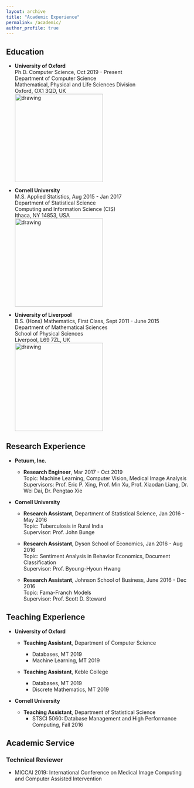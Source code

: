 ```yaml
---
layout: archive
title: "Academic Experience"
permalink: /academic/
author_profile: true
---
```

## Education

* **University of Oxford**   
  Ph.D. Computer Science, Oct 2019 - Present  
  Department of Computer Science  
  Mathematical, Physical and Life Sciences Division  
  Oxford, OX1 3QD, UK  
  <a href="http://www.cs.ox.ac.uk/"><img src="https://leonndong.github.io/images/oxford.png" alt="drawing" width="240px"/></a> 

* **Cornell University**  
  M.S. Applied Statistics, Aug 2015 - Jan 2017  
  Department of Statistical Science  
  Computing and Information Science (CIS)  
  Ithaca, NY 14853, USA  
  <a href="https://cis.cornell.edu/cornell-computing-information-science/"><img src="https://leonndong.github.io/images/cornell.png" alt="drawing" width="240px"/></a> 

* **University of Liverpool**  
  B.S. (Hons) Mathematics, First Class, Sept 2011 - June 2015  
  Department of Mathematical Sciences  
  School of Physical Sciences  
  Liverpool, L69 7ZL, UK  
  <a href="https://www.liverpool.ac.uk/mathematical-sciences/"><img src="https://leonndong.github.io/images/liverpool.svg" alt="drawing" width="240px"/></a> 

## Research Experience
* **Petuum, Inc.**
  + **Research Engineer**, Mar 2017 - Oct 2019  
    Topic: Machine Learning, Computer Vision, Medical Image Analysis  
    Supervisors: Prof. Eric P. Xing, Prof. Min Xu, Prof. Xiaodan Liang, Dr. Wei Dai, Dr. Pengtao Xie  

* **Cornell University**  
  + **Research Assistant**, Department of Statistical Science, Jan 2016 - May 2016    
    Topic: Tuberculosis in Rural India  
    Supervisor: Prof. John Bunge   

  + **Research Assistant**, Dyson School of Economics, Jan 2016 - Aug 2016  
    Topic: Sentiment Analysis in Behavior Economics, Document Classification  
    Supervisor: Prof. Byoung-Hyoun Hwang  

  + **Research Assistant**, Johnson School of Business, June 2016 - Dec 2016  
    Topic: Fama-Franch Models  
    Supervisor: Prof. Scott D. Steward   

## Teaching Experience
* **University of Oxford**  
  + **Teaching Assistant**, Department of Computer Science   
    - Databases, MT 2019  
    - Machine Learning, MT 2019  

  + **Teaching Assistant**, Keble College  
    - Databases, MT 2019  
    - Discrete Mathematics, MT 2019  
    
* **Cornell University**  
  + **Teaching Assistant**, Department of Statistical Science  
    - STSCI 5060: Database Management and High Performance Computing, Fall 2016  
  
## Academic Service  

### Technical Reviewer    
* MICCAI 2019: International Conference on Medical Image Computing and Computer Assisted Intervention
